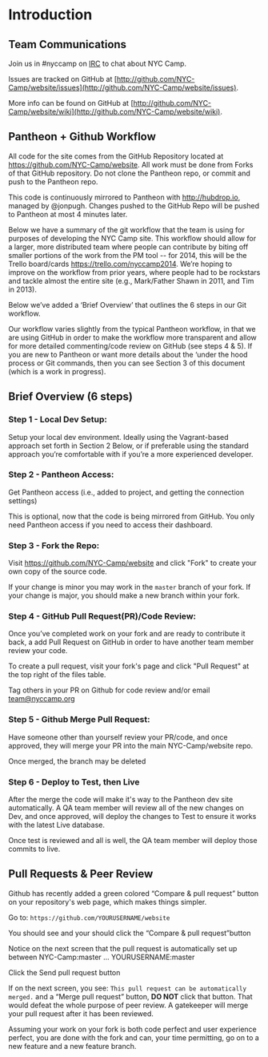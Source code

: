 Introduction
============

Team Communications
-------------------
Join us in #nyccamp on [IRC](ircs://chat.freenode.net) to chat about NYC Camp.

Issues are tracked on GitHub at [http://github.com/NYC-Camp/website/issues](http://github.com/NYC-Camp/website/issues).

More info can be found on GitHub at [http://github.com/NYC-Camp/website/wiki](http://github.com/NYC-Camp/website/wiki).

Pantheon + Github Workflow
--------------------------
All code for the site comes from the GitHub Repository located at https://github.com/NYC-Camp/website. All work must be done from
Forks of that GitHub repository.  Do not clone the Pantheon repo, or commit and push to the Pantheon repo.

This code is continuously mirrored to Pantheon with http://hubdrop.io, managed by @jonpugh. Changes pushed to the GitHub
Repo will be pushed to Pantheon at most 4 minutes later.

Below we have a summary of the git workflow that the team is using for purposes of developing the NYC Camp site. This workflow should allow for a larger, more distributed team where people can contribute by biting off smaller portions of the work from the PM tool -- for 2014, this will be the Trello board/cards https://trello.com/nyccamp2014. We’re hoping to improve on the workflow from prior years, where people had to be rockstars and tackle almost the entire site (e.g., Mark/Father Shawn in 2011, and Tim in 2013).

Below we’ve added a ‘Brief Overview’ that outlines the 6 steps in our Git workflow.

Our workflow varies slightly from the typical Pantheon workflow, in that we are using GitHub in order to make the workflow more transparent and allow for more detailed commenting/code review on GitHub (see steps 4 & 5). If you are new to Pantheon or want more details about the ‘under the hood process or Git commands, then you can see Section 3 of this document (which is a work in progress).

Brief Overview (6 steps)
------------------------

### Step 1 - Local Dev Setup:
Setup your local dev environment. Ideally using the Vagrant-based approach set forth in Section 2 Below, or if preferable using the standard approach you’re comfortable with if you’re a more experienced developer.

### Step 2 - Pantheon Access:
Get Pantheon access  (i.e., added to project, and getting the connection settings)

This is optional, now that the code is being mirrored from GitHub. You only need Pantheon access if you need to access
their dashboard.

### Step 3 - Fork the Repo:

Visit https://github.com/NYC-Camp/website and click "Fork" to create your own copy of the source code.

If your change is minor you may work in the `master` branch of your fork.  If your change is major, you should make a new
branch within your fork.

### Step 4 - GitHub Pull Request(PR)/Code Review:

Once you’ve completed work on your fork and are ready to contribute it back, a add Pull Request on GitHub in order to
have another team member review your code.

To create a pull request, visit your fork's page and click "Pull Request" at the top right of the files table.

Tag others in your PR on Github for code review and/or email team@nyccamp.org

### Step 5 - Github Merge Pull Request:

Have someone other than yourself review your PR/code, and once approved, they will merge your PR into the main NYC-Camp/website repo.

Once merged, the branch may be deleted

### Step 6 - Deploy to Test, then Live

After the merge the code will make it's way to the Pantheon dev site automatically. A QA team member will review all of
the new changes on Dev, and once approved, will deploy the changes to Test to ensure it works with the latest Live database.

Once test is reviewed and all is well, the QA team member will deploy those commits to live.

Pull Requests & Peer Review
---------------------------

Github has recently added a green colored “Compare & pull request” button on your repository's web page, which makes things simpler.

Go to: `https://github.com/YOURUSERNAME/website`

You should see and your should click the “Compare & pull request”button

Notice on the next screen that the pull request is automatically set up between NYC-Camp:master ... YOURUSERNAME:master

Click the Send pull request button

If on the next screen, you see: `This pull request can be automatically merged.` and a “Merge pull request” button, **DO NOT** click that button. That would defeat the whole purpose of peer review. A gatekeeper will merge your pull request after it has been reviewed.

Assuming your work on your fork is both code perfect and user experience perfect, you are done with the fork and can, your time permitting, go on to a new feature and a new feature branch.

